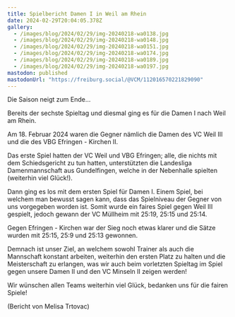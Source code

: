 ```yaml
---
title: Spielbericht Damen I in Weil am Rhein
date: 2024-02-29T20:04:05.378Z
gallery:
  - /images/blog/2024/02/29/img-20240218-wa0138.jpg
  - /images/blog/2024/02/29/img-20240218-wa0148.jpg
  - /images/blog/2024/02/29/img-20240218-wa0151.jpg
  - /images/blog/2024/02/29/img-20240218-wa0174.jpg
  - /images/blog/2024/02/29/img-20240218-wa0189.jpg
  - /images/blog/2024/02/29/img-20240218-wa0197.jpg
mastodon: published
mastodonUrl: "https://freiburg.social/@VCM/112016570221829090"
---
```


Die Saison neigt zum Ende…

Bereits der sechste Spieltag und diesmal ging es für die Damen I nach Weil am Rhein.

Am 18. Februar 2024 waren die Gegner nämlich die Damen des VC Weil III und die des VBG Efringen - Kirchen II.

Das erste Spiel hatten der VC Weil und VBG Efringen; alle, die nichts mit dem Schiedsgericht zu tun hatten, unterstützten die Landesliga Damenmannschaft aus Gundelfingen, welche in der Nebenhalle spielten (weiterhin viel Glück!).

Dann ging es los mit dem ersten Spiel für Damen I. Einem Spiel, bei welchem man bewusst sagen kann, dass das Spielniveau der Gegner von uns vorgegeben worden ist. Somit wurde ein faires Spiel gegen Weil III gespielt, jedoch gewann der VC Müllheim mit 25:19, 25:15 und 25:14.

Gegen Efringen - Kirchen war der Sieg noch etwas klarer und die Sätze wurden mit 25:15, 25:9 und 25:13 gewonnen.

Demnach ist unser Ziel, an welchem sowohl Trainer als auch die Mannschaft konstant arbeiten, weiterhin den ersten Platz zu halten und die Meisterschaft zu erlangen, was wir auch beim vorletzten Spieltag im Spiel gegen unsere Damen II und den VC Minseln II zeigen werden!

Wir wünschen allen Teams weiterhin viel Glück, bedanken uns für die fairen Spiele!

(Bericht von Melisa Trtovac)
